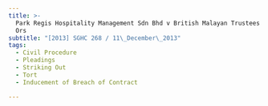 ```yaml
---
title: >-
  Park Regis Hospitality Management Sdn Bhd v British Malayan Trustees Limited &
  Ors
subtitle: "[2013] SGHC 268 / 11\_December\_2013"
tags:
  - Civil Procedure
  - Pleadings
  - Striking Out
  - Tort
  - Inducement of Breach of Contract

---
```



